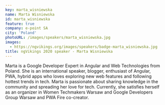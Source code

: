 ```yaml
---
key: marta_wisniewska
name: Marta Wisniewska
id: marta_wisniewska
feature: true
company: e-point SA
city: 'Poland'
photoURL: /images/speakers/marta_wisniewska.jpg
images:
  - https://ngvikings.org/images/speakers/badge-marta_wisniewska.jpg
title: ngVikings 2020 speaker - Marta Wisniewska
---
```

Marta is a Google Developer Expert in Angular and Web Technologies from Poland. She is an international speaker, blogger, enthusiast of Angular, PWA, hybrid apps who loves exploring new web features and following hottest trends in tech. Marta is passionate about sharing knowledge in the community and spreading her love for tech. Currently, she satisfies herself as an organizer in Women Techmakers Warsaw and Google Developers Group Warsaw and PWA Fire co-creator.